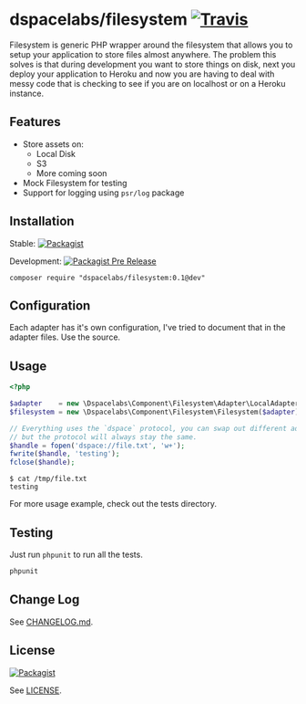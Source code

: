 dspacelabs/filesystem [![Travis](https://img.shields.io/travis/dSpaceLabs/Filesystem.svg)](https://travis-ci.org/dSpaceLabs/Filesystem)
=====================

Filesystem is generic PHP wrapper around the filesystem that allows you to setup
your application to store files almost anywhere. The problem this solves is that
during development you want to store things on disk, next you deploy your
application to Heroku and now you are having to deal with messy code that is
checking to see if you are on localhost or on a Heroku instance.

## Features

- Store assets on:
  - Local Disk
  - S3
  - More coming soon
- Mock Filesystem for testing
- Support for logging using `psr/log` package

## Installation

Stable: [![Packagist](https://img.shields.io/packagist/v/dspacelabs/filesystem.svg)](https://packagist.org/packages/dspacelabs/filesystem)

Development: [![Packagist Pre Release](https://img.shields.io/packagist/vpre/dspacelabs/filesystem.svg)](https://packagist.org/packages/dspacelabs/filesystem)

```shell
composer require "dspacelabs/filesystem:0.1@dev"
```

## Configuration

Each adapter has it's own configuration, I've tried to document that in the
adapter files. Use the source.

## Usage

```php
<?php

$adapter    = new \Dspacelabs\Component\Filesystem\Adapter\LocalAdapter('/tmp');
$filesystem = new \Dspacelabs\Component\Filesystem\Filesystem($adapter);

// Everything uses the `dspace` protocol, you can swap out different adapters
// but the protocol will always stay the same.
$handle = fopen('dspace://file.txt', 'w+');
fwrite($handle, 'testing');
fclose($handle);
```

```shell
$ cat /tmp/file.txt
testing
```

For more usage example, check out the tests directory.

## Testing

Just run `phpunit` to run all the tests.

```bash
phpunit
```

## Change Log

See [CHANGELOG.md].

## License

[![Packagist](https://img.shields.io/packagist/l/dSpaceLabs/Filesystem.svg)](https://github.com/dSpaceLabs/Filesystem/blob/master/LICENSE)

See [LICENSE].

[CHANGELOG.md]: CHANGELOG.md
[LICENSE]: LICENSE
